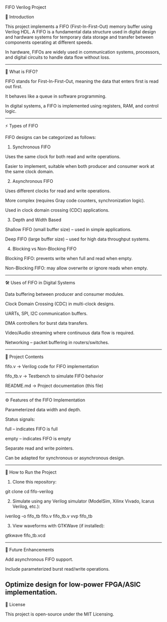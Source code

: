 FIFO Verilog Project

📌 Introduction

This project implements a FIFO (First-In-First-Out) memory buffer using Verilog HDL.
A FIFO is a fundamental data structure used in digital design and hardware systems for temporary data storage and transfer between components operating at different speeds.

In hardware, FIFOs are widely used in communication systems, processors, and digital circuits to handle data flow without loss.


---

📖 What is FIFO?

FIFO stands for First-In-First-Out, meaning the data that enters first is read out first.

It behaves like a queue in software programming.

In digital systems, a FIFO is implemented using registers, RAM, and control logic.



---

⚡ Types of FIFO

FIFO designs can be categorized as follows:

1. Synchronous FIFO

Uses the same clock for both read and write operations.

Easier to implement, suitable when both producer and consumer work at the same clock domain.



2. Asynchronous FIFO

Uses different clocks for read and write operations.

More complex (requires Gray code counters, synchronization logic).

Used in clock domain crossing (CDC) applications.



3. Depth and Width Based

Shallow FIFO (small buffer size) – used in simple applications.

Deep FIFO (large buffer size) – used for high data throughput systems.



4. Blocking vs Non-Blocking FIFO

Blocking FIFO: prevents write when full and read when empty.

Non-Blocking FIFO: may allow overwrite or ignore reads when empty.





---

🛠 Uses of FIFO in Digital Systems

Data buffering between producer and consumer modules.

Clock Domain Crossing (CDC) in multi-clock designs.

UARTs, SPI, I2C communication buffers.

DMA controllers for burst data transfers.

Video/Audio streaming where continuous data flow is required.

Networking – packet buffering in routers/switches.



---

📂 Project Contents

fifo.v → Verilog code for FIFO implementation

fifo_tb.v → Testbench to simulate FIFO behavior

README.md → Project documentation (this file)



---

⚙️ Features of the FIFO Implementation

Parameterized data width and depth.

Status signals:

full – indicates FIFO is full

empty – indicates FIFO is empty


Separate read and write pointers.

Can be adapted for synchronous or asynchronous design.



---

🚀 How to Run the Project

1. Clone this repository:

git clone <repo-link>
cd fifo-verilog


2. Simulate using any Verilog simulator (ModelSim, Xilinx Vivado, Icarus Verilog, etc.):

iverilog -o fifo_tb fifo.v fifo_tb.v
vvp fifo_tb


3. View waveforms with GTKWave (if installed):

gtkwave fifo_tb.vcd




---

🔮 Future Enhancements

Add asynchronous FIFO support.

Include parameterized burst read/write operations.

Optimize design for low-power FPGA/ASIC implementation.
---
📜 License

This project is open-source under the MIT Licensing.
